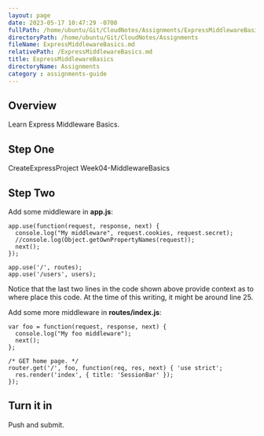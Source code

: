 ```yaml
---
layout: page
date: 2023-05-17 10:47:29 -0700
fullPath: /home/ubuntu/Git/CloudNotes/Assignments/ExpressMiddlewareBasics.md
directoryPath: /home/ubuntu/Git/CloudNotes/Assignments
fileName: ExpressMiddlewareBasics.md
relativePath: /ExpressMiddlewareBasics.md
title: ExpressMiddlewareBasics
directoryName: Assignments
category : assignments-guide
---
```


## Overview

Learn Express Middleware Basics.

## Step One

  CreateExpressProject Week04-MiddlewareBasics

## Step Two

Add some middleware in **app.js**:

```
app.use(function(request, response, next) {
  console.log("My middleware", request.cookies, request.secret);
  //console.log(Object.getOwnPropertyNames(request));
  next();
});

app.use('/', routes);
app.use('/users', users);
```

Notice that the last two lines in the code shown above provide context as to where place this code. At the time of this writing, it might be around line 25.

Add some more middleware in **routes/index.js**:

```
var foo = function(request, response, next) {
  console.log("My foo middleware");
  next();
};

/* GET home page. */
router.get('/', foo, function(req, res, next) { 'use strict';
  res.render('index', { title: 'SessionBar' });
});
```

## Turn it in

Push and submit.
